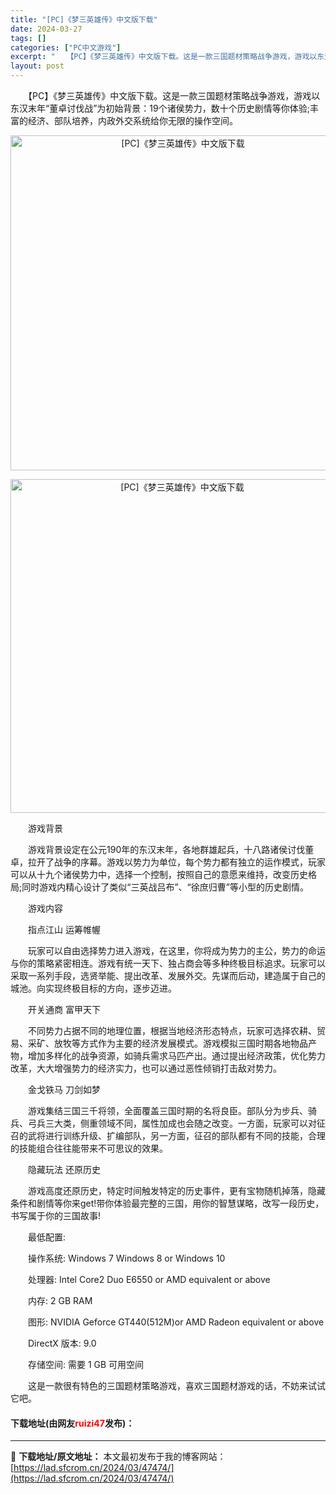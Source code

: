 ```yaml
---
title: "[PC]《梦三英雄传》中文版下载"
date: 2024-03-27
tags: []
categories: ["PC中文游戏"]
excerpt: "　　【PC】《梦三英雄传》中文版下载。这是一款三国题材策略战争游戏，游戏以东汉末年&ldquo;董卓讨伐战&rdquo;为初始背景：19个诸侯势力，数十个历史剧情等你体验;丰富的经济、部队培养，内政外交系统给你无限的操作空间。 　　游戏背景 　　游戏背景设定在公元190年的东汉末年，各地群雄起兵，十&hellip;"
layout: post
---
```


 <p>　　【PC】《梦三英雄传》中文版下载。这是一款三国题材策略战争游戏，游戏以东汉末年&ldquo;董卓讨伐战&rdquo;为初始背景：19个诸侯势力，数十个历史剧情等你体验;丰富的经济、部队培养，内政外交系统给你无限的操作空间。</p> <p align="center"><img align="" border="0" src="https://lad.sfcrom.cn/wp-content/uploads/2024/03/20240327_66036e50cb400.webp" width="536" alt="[PC]《梦三英雄传》中文版下载" /></p> <p align="center"><img align="" border="0" src="https://lad.sfcrom.cn/wp-content/uploads/2024/03/20240327_66036e5128111.webp" width="534" alt="[PC]《梦三英雄传》中文版下载" /></p> <p>　　游戏背景</p> <p>　　游戏背景设定在公元190年的东汉末年，各地群雄起兵，十八路诸侯讨伐董卓，拉开了战争的序幕。游戏以势力为单位，每个势力都有独立的运作模式，玩家可以从十九个诸侯势力中，选择一个控制，按照自己的意愿来维持，改变历史格局;同时游戏内精心设计了类似&ldquo;三英战吕布&rdquo;、&ldquo;徐庶归曹&rdquo;等小型的历史剧情。</p> <p>　　游戏内容</p> <p>　　指点江山 运筹帷幄</p> <p>　　玩家可以自由选择势力进入游戏，在这里，你将成为势力的主公，势力的命运与你的策略紧密相连。游戏有统一天下、独占商会等多种终极目标追求。玩家可以采取一系列手段，选贤举能、提出改革、发展外交。先谋而后动，建造属于自己的城池。向实现终极目标的方向，逐步迈进。</p> <p>　　开关通商 富甲天下</p> <p>　　不同势力占据不同的地理位置，根据当地经济形态特点，玩家可选择农耕、贸易、采矿、放牧等方式作为主要的经济发展模式。游戏模拟三国时期各地物品产物，增加多样化的战争资源，如骑兵需求马匹产出。通过提出经济政策，优化势力改革，大大增强势力的经济实力，也可以通过恶性倾销打击敌对势力。</p> <p>　　金戈铁马 刀剑如梦</p> <p>　　游戏集结三国三千将领，全面覆盖三国时期的名将良臣。部队分为步兵、骑兵、弓兵三大类，侧重领域不同，属性加成也会随之改变。一方面，玩家可以对征召的武将进行训练升级、扩编部队，另一方面，征召的部队都有不同的技能，合理的技能组合往往能带来不可思议的效果。</p> <p>　　隐藏玩法 还原历史</p> <p>　　游戏高度还原历史，特定时间触发特定的历史事件，更有宝物随机掉落，隐藏条件和剧情等你来get!带你体验最完整的三国，用你的智慧谋略，改写一段历史，书写属于你的三国故事!</p> <p>　　最低配置:</p> <p>　　操作系统: Windows 7 Windows 8 or Windows 10</p> <p>　　处理器: Intel Core2 Duo E6550 or AMD equivalent or above</p> <p>　　内存: 2 GB RAM</p> <p>　　图形: NVIDIA Geforce GT440(512M)or AMD Radeon equivalent or above</p> <p>　　DirectX 版本: 9.0</p> <p>　　存储空间: 需要 1 GB 可用空间</p> <p>　　这是一款很有特色的三国题材策略游戏，喜欢三国题材游戏的话，不妨来试试它吧。</p> <p><h4>下载地址(由网友<font color="red">ruizi47</font>发布)：</h4></p> 

---
📖 **下载地址/原文地址：** 本文最初发布于我的博客网站：[https://lad.sfcrom.cn/2024/03/47474/](https://lad.sfcrom.cn/2024/03/47474/)
